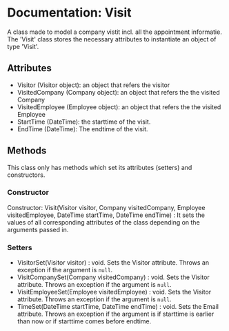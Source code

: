 ﻿# Documentation: Visit
A class made to model a company vistit incl. all the appointment informatie. The 'Visit' class stores the necessary attributes to instantiate an object of type 'Visit'.

## Attributes
* Visitor (Visitor object): an object that refers the visitor
* VisitedCompany (Company object): an object that refers the the visited Company
* VisitedEmployee (Employee object): an object that refers the the visited Employee
* StartTime (DateTime): the starttime of the visit.
* EndTime (DateTime): The endtime of the visit.

## Methods
This class only has methods which set its attributes (setters) and constructors.

### Constructor
Constructor: Visit(Visitor visitor, Company visitedCompany, Employee visitedEmployee, DateTime startTime, DateTime endTime) : It sets the values of all corresponding attributes of the class depending on the arguments passed in.

### Setters
* VisitorSet(Visitor visitor) : void. Sets the Visitor attribute. Throws an exception if the argument is `null`.
* VisitCompanySet(Company visitedCompany) : void. Sets the Visitor attribute. Throws an exception if the argument is `null`.
* VisitEmployeeSet(Employee visitedEmployee) : void. Sets the Visitor attribute. Throws an exception if the argument is `null`.
* TimeSet(DateTime startTime, DateTime endTime) : void. Sets the Email attribute. Throws an exception if the argument is if starttime is earlier than now or if starttime comes before endtime.